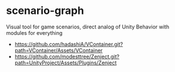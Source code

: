 # scenario-graph
Visual tool for game scenarios, direct analog of Unity Behavior with modules for everything

- https://github.com/hadashiA/VContainer.git?path=VContainer/Assets/VContainer
- https://github.com/modesttree/Zenject.git?path=UnityProject/Assets/Plugins/Zenject
